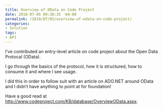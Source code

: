 ```yaml
---
title: Overview of OData on Code Project
date: 2010-07-05 09:38:35 -04:00
permalink: /2010/07/05/overview-of-odata-on-code-project/
categories:
- Solution
tags:
- API
---
```

I’ve contributed an entry-level article on code project about the Open Data Protocal (OData).

I go through the basics of the protocol, how it is structured, how to consume it and where I see usage.

I did this in order to follow suit with an article on ADO.NET around OData and I didn’t have anything to point at for foundation!

Have a good read at <a title="http://www.codeproject.com/KB/database/OverviewOData.aspx" href="http://www.codeproject.com/KB/database/OverviewOData.aspx">http://www.codeproject.com/KB/database/OverviewOData.aspx</a>.